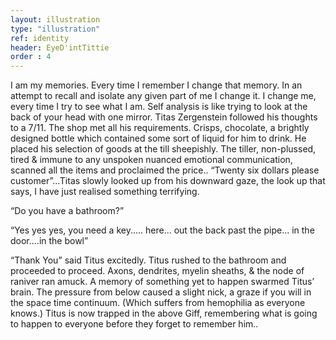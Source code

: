```yaml
---
layout: illustration
type: "illustration"
ref: identity
header: EyeD'intTittie
order : 4
---
```


I am my memories. Every time I remember I change that memory. In an attempt to recall and isolate any given part of me I change it. I change me, every time I try to see what I am. Self analysis is like  trying to look at the back of your head with one mirror. Titas Zergenstein followed his thoughts to a 7/11. The shop met all his requirements. Crisps, chocolate, a brightly designed bottle which contained some sort of liquid for him to drink. He placed his selection of goods at the till sheepishly. The tiller, non-plussed, tired & immune to any unspoken nuanced emotional communication, scanned all the items and proclaimed the price.. “Twenty six dollars please customer”...Titas slowly looked up from his downward gaze, the look up that says, I have just realised something terrifying.

“Do you have a bathroom?”  

“Yes yes yes, you need a key..... here... out the back past the pipe... in the door....in the bowl”

“Thank You” said Titus excitedly. Titus rushed to the bathroom and proceeded to proceed.
Axons, dendrites, myelin sheaths, & the node of raniver ran amuck. A memory of something yet to happen swarmed Titus’ brain. The pressure from below caused a slight nick, a graze if you will in the space time continuum. (Which suffers from hemophilia as everyone knows.) Titus is now trapped in the above Giff, remembering what is going to happen to everyone before they forget to remember him..
